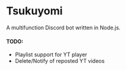 # Tsukuyomi
A multifunction Discord bot written in Node.js.

#### TODO:
- Playlist support for YT player
- Delete/Notify of reposted YT videos
